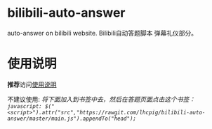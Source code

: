 # bilibili-auto-answer
auto-answer on bilibili website.
Bilibili自动答题脚本 弹幕礼仪部分。

# 使用说明
**推荐**访问[使用说明](http://www.lhcpig.com:81/b.html)

不建议使用:
*将下面加入到书签中去，然后在答题页面点击这个书签：*
*`javascript: $("<script>").attr("src","https://rawgit.com/lhcpig/bilibili-auto-answer/master/main.js").appendTo("head");`*

